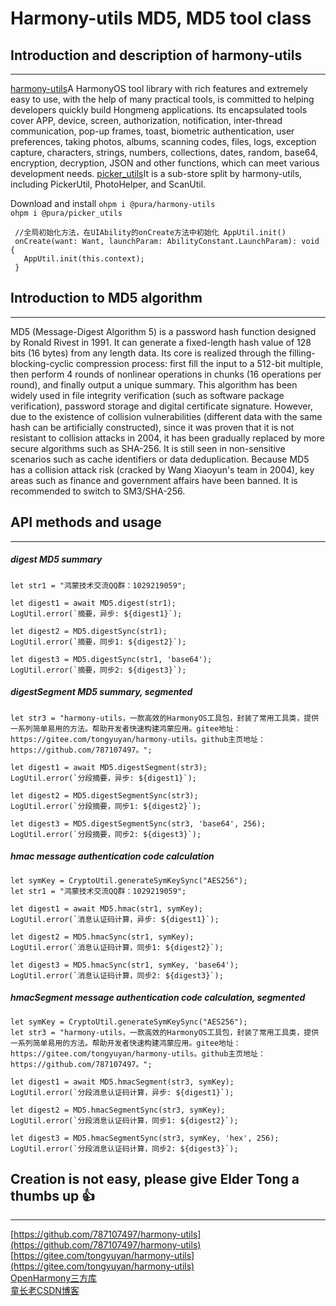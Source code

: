 # Harmony-utils MD5, MD5 tool class

## Introduction and description of harmony-utils

------
[harmony-utils](https://ohpm.openharmony.cn/#/cn/detail/@pura%2Fharmony-utils)A HarmonyOS tool library with rich features and extremely easy to use, with the help of many practical tools, is committed to helping developers quickly build Hongmeng applications. Its encapsulated tools cover APP, device, screen, authorization, notification, inter-thread communication, pop-up frames, toast, biometric authentication, user preferences, taking photos, albums, scanning codes, files, logs, exception capture, characters, strings, numbers, collections, dates, random, base64, encryption, decryption, JSON and other functions, which can meet various development needs.
[picker_utils](https://ohpm.openharmony.cn/#/cn/detail/@pura%2Fpicker_utils)It is a sub-store split by harmony-utils, including PickerUtil, PhotoHelper, and ScanUtil.

Download and install
`ohpm i @pura/harmony-utils`  
`ohpm i @pura/picker_utils`

 ```
  //全局初始化方法，在UIAbility的onCreate方法中初始化 AppUtil.init()
  onCreate(want: Want, launchParam: AbilityConstant.LaunchParam): void {
    AppUtil.init(this.context);
  }
 ```


## Introduction to MD5 algorithm

------
MD5 (Message-Digest Algorithm 5) is a password hash function designed by Ronald Rivest in 1991. It can generate a fixed-length hash value of 128 bits (16 bytes) from any length data. Its core is realized through the ‌filling-blocking-cyclic compression process: first fill the input to a 512-bit multiple, then perform 4 rounds of nonlinear operations in chunks (16 operations per round), and finally output a unique summary.
This algorithm has been widely used in file integrity verification (such as software package verification), password storage and digital certificate signature. However, due to the existence of collision vulnerabilities (different data with the same hash can be artificially constructed), since it was proven that it is not resistant to collision attacks in 2004, it has been gradually replaced by more secure algorithms such as SHA-256. It is still seen in non-sensitive scenarios such as cache identifiers or data deduplication. Because MD5 has a collision attack risk (cracked by Wang Xiaoyun's team in 2004), key areas such as finance and government affairs have been banned. It is recommended to switch to SM3/SHA-256.


## API methods and usage

------

##### digest MD5 summary

```
let str1 = "鸿蒙技术交流QQ群：1029219059";

let digest1 = await MD5.digest(str1);
LogUtil.error(`摘要，异步: ${digest1}`);

let digest2 = MD5.digestSync(str1);
LogUtil.error(`摘要，同步1: ${digest2}`);

let digest3 = MD5.digestSync(str1, 'base64');
LogUtil.error(`摘要，同步2: ${digest3}`);
```

##### digestSegment MD5 summary, segmented

```
let str3 = "harmony-utils，一款高效的HarmonyOS工具包，封装了常用工具类，提供一系列简单易用的方法。帮助开发者快速构建鸿蒙应用。gitee地址：https://gitee.com/tongyuyan/harmony-utils。github主页地址：https://github.com/787107497。";

let digest1 = await MD5.digestSegment(str3);
LogUtil.error(`分段摘要，异步: ${digest1}`);

let digest2 = MD5.digestSegmentSync(str3);
LogUtil.error(`分段摘要，同步1: ${digest2}`);

let digest3 = MD5.digestSegmentSync(str3, 'base64', 256);
LogUtil.error(`分段摘要，同步2: ${digest3}`);
```

##### hmac message authentication code calculation

```
let symKey = CryptoUtil.generateSymKeySync("AES256");
let str1 = "鸿蒙技术交流QQ群：1029219059";

let digest1 = await MD5.hmac(str1, symKey);
LogUtil.error(`消息认证码计算，异步: ${digest1}`);

let digest2 = MD5.hmacSync(str1, symKey);
LogUtil.error(`消息认证码计算，同步1: ${digest2}`);

let digest3 = MD5.hmacSync(str1, symKey, 'base64');
LogUtil.error(`消息认证码计算，同步2: ${digest3}`);
```

##### hmacSegment message authentication code calculation, segmented

```
let symKey = CryptoUtil.generateSymKeySync("AES256");
let str3 = "harmony-utils，一款高效的HarmonyOS工具包，封装了常用工具类，提供一系列简单易用的方法。帮助开发者快速构建鸿蒙应用。gitee地址：https://gitee.com/tongyuyan/harmony-utils。github主页地址：https://github.com/787107497。";

let digest1 = await MD5.hmacSegment(str3, symKey);
LogUtil.error(`分段消息认证码计算，异步: ${digest1}`);

let digest2 = MD5.hmacSegmentSync(str3, symKey);
LogUtil.error(`分段消息认证码计算，同步1: ${digest2}`);

let digest3 = MD5.hmacSegmentSync(str3, symKey, 'hex', 256);
LogUtil.error(`分段消息认证码计算，同步2: ${digest3}`);
```

## Creation is not easy, please give Elder Tong a thumbs up 👍

------
[https://github.com/787107497/harmony-utils](https://github.com/787107497/harmony-utils)   
[https://gitee.com/tongyuyan/harmony-utils](https://gitee.com/tongyuyan/harmony-utils)   
[OpenHarmony三方库](https://ohpm.openharmony.cn/#/cn/detail/@pura%2Fharmony-utils)   
[童长老CSDN博客](https://blog.csdn.net/qq_32922545)   
   

